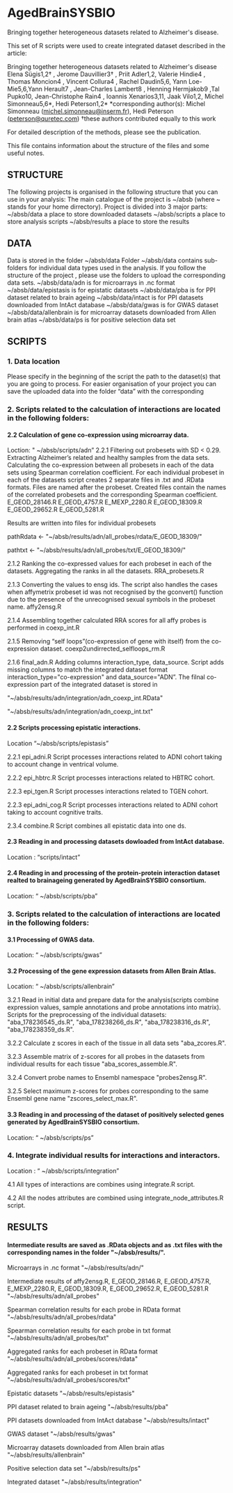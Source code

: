 # AgedBrainSYSBIO
Bringing together heterogeneous datasets related to Alzheimer's disease.

This set of  R scripts were used to create integrated dataset described in the article:

Bringing together heterogeneous datasets related to Alzheimer's disease
Elena Sügis1,2† , Jerome Dauvillier3† , Priit Adler1,2, Valerie Hindie4 , Thomas Moncion4 , Vincent Collura4 , Rachel Daudin5,6, Yann Loe-Mie5,6,Yann Herault7 , Jean-Charles Lambert8 , Henning Hermjakob9 ,Tal Pupko10, Jean-Christophe Rain4 , Ioannis Xenarios3,11, Jaak Vilo1,2, Michel Simonneau5,6*, Hedi Peterson1,2*
*corresponding author(s): Michel Simonneau (michel.simonneau@inserm.fr), Hedi Peterson (peterson@quretec.com) †these authors contributed equally to this work

For detailed description of the methods, please see the publication.

This file contains information about the structure of the files and some useful notes.

## STRUCTURE

The following projects is organised in the following structure that you can use in your analysis:
The main catalogue of the project is ~/absb (where ~ stands for your home dirrectory).
Project is divided into 3 major parts:
 ~/absb/data  a place to store downloaded datasets
 ~/absb/scripts a place to store analysis scripts
 ~/absb/results a place to store the results

## DATA

Data is stored in the folder ~/absb/data
Folder ~/absb/data contains sub-folders for individual data types used in the analysis.
If you follow the structure of the project , please use the folders to upload the corresponding data sets.
 ~/absb/data/adn is for microarrays in .nc format
 ~/absb/data/epistasis is for epistatic datasets
 ~/absb/data/pba is for PPI dataset related to brain ageing
 ~/absb/data/intact is for PPI datasets downloaded from IntAct database
 ~/absb/data/gwas is for GWAS dataset
 ~/absb/data/allenbrain is for microarray datasets downloaded from Allen brain atlas
 ~/absb/data/ps is for positive selection data set  

## SCRIPTS

### 1. Data location
Please specify in the beginning of the script the path to the dataset(s) that you are going to process.
For easier organisation of your project you can save the uploaded data into the folder “data” with the corresponding 

### 2. Scripts related to the calculation of interactions are located in the following folders:

#### 2.2 Calculation of gene co-expression using microarray data. 
Loction: " ~/absb/scripts/adn” 
2.2.1 Filtering out probesets with SD < 0.29. Extracting Alzheimer’s related and healthy samples from the data sets. Calculating the co-expression between  all probesets in each of the data sets using  Spearman correlation coefficient. For each individual probeset in each of the datasets script creates 2 separate files in .txt and .RData formats. Files are named after the probeset. Created files contain the names of the correlated probesets and the corresponding Spearman coefficient.
E_GEOD_28146.R
E_GEOD_4757.R
E_MEXP_2280.R
E_GEOD_18309.R
E_GEOD_29652.R
E_GEOD_5281.R

Results are written into files for individual probesets

pathRdata <- "~/absb/results/adn/all_probes/rdata/E_GEOD_18309/"

pathtxt <- "~/absb/results/adn/all_probes/txt/E_GEOD_18309/"


2.1.2 Ranking the co-expressed values for each probeset in each of the datasets. Aggregating the ranks in all the datasets.
RRA_probesets.R

2.1.3 Converting the values to ensg ids. The script also handles the cases when affymetrix probeset id was not recognised by the gconvert() function due to the presence of the unrecognised sexual symbols in the probeset name.
affy2ensg.R

2.1.4 Assembling together calculated RRA scores for all affy probes is performed in coexp_int.R  

2.1.5 Removing “self loops”(co-expression of gene with itself) from the co-expression dataset.
coexp2undirrected_selfloops_rm.R 

2.1.6 final_adn.R  Adding columns interaction_type, data_source.
Script adds missing columns to match the integrated dataset format interaction_type="co-expression" and data_source="ADN”. The filnal co-expression part of the integrated dataset is stored in 

"~/absb/results/adn/integration/adn_coexp_int.RData" 

"~/absb/results/adn/integration/adn_coexp_int.txt" 

#### 2.2 Scripts processing epistatic interactions.
Location “~/absb/scripts/epistasis”

2.2.1 epi_adni.R Script processes interactions related to ADNI cohort taking to account change in ventrical volume.

2.2.2 epi_hbtrc.R Script processes interactions related to HBTRC cohort.

2.2.3 epi_tgen.R Script processes interactions related to TGEN cohort.

2.2.3 epi_adni_cog.R Script processes interactions related to ADNI cohort taking to account cognitive traits.

2.3.4 combine.R Script combines all epistatic data into one ds.

#### 2.3 Reading in and processing datasets dowloaded from IntAct database.
Location : “scripts/intact” 

#### 2.4 Reading in and processing of the protein-protein interaction dataset realted to brainageing generated by AgedBrainSYSBIO consortium.
Location: “ ~/absb/scripts/pba” 
 
### 3. Scripts related to the calculation of interactions are located in the following folders:

#### 3.1 Processing of GWAS data.
Location: “ ~/absb/scripts/gwas”

#### 3.2 Processing of the gene expression datasets from Allen Brain Atlas.
Location: “ ~/absb/scripts/allenbrain”

3.2.1 Read in initial data and prepare data for the analysis(scripts combine expression values, sample annotations and probe annotations into matrix). Scripts for the preprocessing of the individual datasets: 
"aba_178236545_ds.R", "aba_178238266_ds.R", "aba_178238316_ds.R", "aba_178238359_ds.R".

3.2.2 Calculate z scores in each of the tissue in all data sets "aba_zcores.R".

3.2.3 Assemble matrix of z-scores for all probes in the datasets from individual results for each tissue "aba_scores_assemble.R".

3.2.4 Convert probe names to Ensembl namespace "probes2ensg.R".

3.2.5 Select maximum z-scores for probes corresponding to the same Ensembl gene name "zscores_select_max.R".


#### 3.3 Reading in and processing of the dataset of positively selected genes generated by AgedBrainSYSBIO consortium.
Location:  “ ~/absb/scripts/ps” 

### 4. Integrate individual results for interactions and interactors.
Location : “ ~/absb/scripts/integration” 

4.1 All types of interactions are combines using integrate.R script.

4.2 All the nodes attributes are combined using integrate_node_attributes.R script.

## RESULTS
#### Intermediate results are saved as .RData objects and as .txt files with the corresponding names in the folder  "~/absb/results/".

Microarrays in .nc format "~/absb/results/adn/"  

Intermediate results of affy2ensg.R, E_GEOD_28146.R, E_GEOD_4757.R, E_MEXP_2280.R, E_GEOD_18309.R, E_GEOD_29652.R, E_GEOD_5281.R  "~/absb/results/adn/all_probes" 

Spearman correlation results for each probe in RData format  "~/absb/results/adn/all_probes/rdata" 

Spearman correlation results for each probe in txt format "~/absb/results/adn/all_probes/txt" 

Aggregated ranks for each probeset in RData format  "~/absb/results/adn/all_probes/scores/rdata" 

Aggregated ranks for each probeset in txt format "~/absb/results/adn/all_probes/scores/txt"

Epistatic datasets "~/absb/results/epistasis" 

PPI dataset related to brain ageing "~/absb/results/pba" 

PPI datasets downloaded from IntAct database "~/absb/results/intact"

GWAS dataset "~/absb/results/gwas"

Microarray datasets downloaded from Allen brain atlas "~/absb/results/allenbrain"

Positive selection data set "~/absb/results/ps" 

Integrated dataset "~/absb/results/integration"

